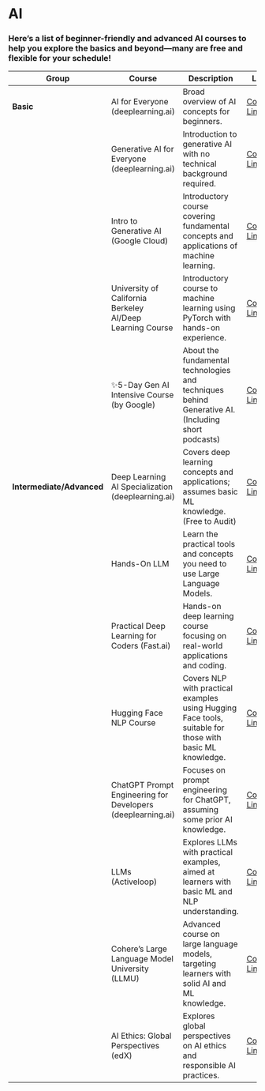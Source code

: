 # AI

### Here’s a list of beginner-friendly and advanced AI courses to help you explore the basics and beyond—many are free and flexible for your schedule!


| Group                 | Course                                  | Description                                                                                  | Link                                                                 | 
|-----------------------|-----------------------------------------|----------------------------------------------------------------------------------------------|----------------------------------------------------------------------|
| **Basic**            | AI for Everyone (deeplearning.ai)       | Broad overview of AI concepts for beginners.                                                | [Course Link](https://www.deeplearning.ai/courses/ai-for-everyone/)                 |
|                       | Generative AI for Everyone (deeplearning.ai) | Introduction to generative AI with no technical background required.                        | [Course Link](https://www.deeplearning.ai/courses/generative-ai-for-everyone/)                |
|                       | Intro to Generative AI (Google Cloud)  | Introductory course covering fundamental concepts and applications of machine learning.      | [Course Link](https://www.cloudskillsboost.google/paths/118?utm_source=cgc&utm_medium=website&utm_campaign=evergreen)          | 
|                       | University of California Berkeley AI/Deep Learning Course | Introductory course to machine learning using PyTorch with hands-on experience.             | [Course Link](https://www.youtube.com/playlist?list=PL_iWQOsE6TfVmKkQHucjPAoRtIJYt8a5A)              |
|                       | ✨5-Day Gen AI Intensive Course (by Google) | About the fundamental technologies and techniques behind Generative AI. (Including short podcasts)            | [Course Link](https://www.kaggle.com/learn-guide/5-day-genai)              |
|**Intermediate/Advanced** | Deep Learning AI Specialization (deeplearning.ai) | Covers deep learning concepts and applications; assumes basic ML knowledge. (Free to Audit)                 | [Course Link](https://www.coursera.org/specializations/deep-learning?action=enroll) |
|                       | Hands-On LLM    | Learn the practical tools and concepts you need to use Large Language Models.                  | [Course Link](https://github.com/HandsOnLLM)                | 
|                       | Practical Deep Learning for Coders (Fast.ai) | Hands-on deep learning course focusing on real-world applications and coding.               | [Course Link](https://course.fast.ai/)         |
|                       | Hugging Face NLP Course              | Covers NLP with practical examples using Hugging Face tools, suitable for those with basic ML knowledge. | [Course Link](https://huggingface.co/learn/nlp-course/chapter1/1)         | 
|                       | ChatGPT Prompt Engineering for Developers (deeplearning.ai) | Focuses on prompt engineering for ChatGPT, assuming some prior AI knowledge.                | [Course Link](https://www.deeplearning.ai/short-courses/chatgpt-prompt-engineering-for-developers/)      |
|                       | LLMs (Activeloop)                      | Explores LLMs with practical examples, aimed at learners with basic ML and NLP understanding. | [Course Link](https://learn.activeloop.ai/courses/llms/)                            | 
|                       | Cohere’s Large Language Model University (LLMU) | Advanced course on large language models, targeting learners with solid AI and ML knowledge. | [Course Link](https://cohere.com/llmu?ref=txt.cohere.com)                            | 
|                       | AI Ethics: Global Perspectives (edX)   | Explores global perspectives on AI ethics and responsible AI practices.                      | [Course Link](https://aiethicscourse.org/modules)                | 




